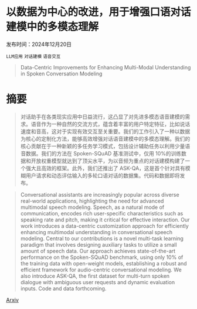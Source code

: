 # 以数据为中心的改进，用于增强口语对话建模中的多模态理解

发布时间：2024年12月20日

`LLM应用` `对话建模` `语音交互`

> Data-Centric Improvements for Enhancing Multi-Modal Understanding in Spoken Conversation Modeling

# 摘要

> 对话助手在各类现实应用中日益流行，这凸显了对先进多模态语音建模的需求。语音作为一种自然的交流方式，蕴含着丰富的用户特定特征，比如说话速度和音高，这对于实现有效交互至关重要。我们的工作引入了一种以数据为核心的定制化方法，能够高效增强对话语音建模中的多模态理解。我们的核心贡献在于一种新颖的多任务学习模式，包括设计辅助任务以利用少量语音数据。我们的方法在 Spoken-SQuAD 基准测试中，仅用 10%的训练数据和开放权重模型就达到了顶尖水平，为以音频为重点的对话建模构建了一个强大且高效的框架。此外，我们还推出了 ASK-QA，这是首个针对具有模糊用户请求和动态评估输入的多轮口语对话的数据集。代码和数据即将发布。

> Conversational assistants are increasingly popular across diverse real-world applications, highlighting the need for advanced multimodal speech modeling. Speech, as a natural mode of communication, encodes rich user-specific characteristics such as speaking rate and pitch, making it critical for effective interaction. Our work introduces a data-centric customization approach for efficiently enhancing multimodal understanding in conversational speech modeling. Central to our contributions is a novel multi-task learning paradigm that involves designing auxiliary tasks to utilize a small amount of speech data. Our approach achieves state-of-the-art performance on the Spoken-SQuAD benchmark, using only 10% of the training data with open-weight models, establishing a robust and efficient framework for audio-centric conversational modeling. We also introduce ASK-QA, the first dataset for multi-turn spoken dialogue with ambiguous user requests and dynamic evaluation inputs. Code and data forthcoming.

[Arxiv](https://arxiv.org/abs/2412.15995)